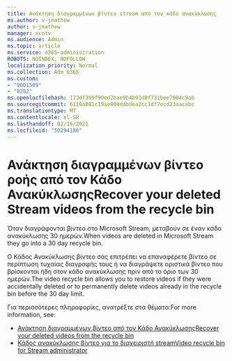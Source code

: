 ```yaml
---
title: Ανάκτηση διαγραμμένων βίντεο stream από τον κάδο ανακύκλωσης
ms.author: v-jmathew
author: v-jmathew
manager: scotv
ms.audience: Admin
ms.topic: article
ms.service: o365-administration
ROBOTS: NOINDEX, NOFOLLOW
localization_priority: Normal
ms.collection: Adm_O365
ms.custom:
- "9001509"
- "8282"
ms.openlocfilehash: 173df399f90ed2bae9b4b91d0f731bee7984c9ab
ms.sourcegitcommit: 6110a081c19ae804ddbdea2cc1df7ecd23aacabc
ms.translationtype: MT
ms.contentlocale: el-GR
ms.lasthandoff: 02/16/2021
ms.locfileid: "50294186"
---
```

# <a name="recover-your-deleted-stream-videos-from-the-recycle-bin"></a><span data-ttu-id="683d7-102">Ανάκτηση διαγραμμένων βίντεο ροής από τον Κάδο Ανακύκλωσης</span><span class="sxs-lookup"><span data-stu-id="683d7-102">Recover your deleted Stream videos from the recycle bin</span></span>

<span data-ttu-id="683d7-103">Όταν διαγράφονται βίντεο στο Microsoft Stream, μεταβούν σε έναν κάδο ανακύκλωσης 30 ημερών.</span><span class="sxs-lookup"><span data-stu-id="683d7-103">When videos are deleted in Microsoft Stream they go into a 30 day recycle bin.</span></span>

<span data-ttu-id="683d7-104">Ο Κάδος Ανακύκλωσης βίντεο σάς επιτρέπει να επαναφέρετε βίντεο σε περίπτωση τυχαίας διαγραφής τους ή να διαγράψετε οριστικά βίντεο που βρίσκονται ήδη στον κάδο ανακύκλωσης πριν από το όριο των 30 ημερών.</span><span class="sxs-lookup"><span data-stu-id="683d7-104">The video recycle bin allows you to restore videos if they were accidentally deleted or to permanently delete videos already in the recycle bin before the 30 day limit.</span></span>

<span data-ttu-id="683d7-105">Για περισσότερες πληροφορίες, ανατρέξτε στα θέματα:</span><span class="sxs-lookup"><span data-stu-id="683d7-105">For more information, see:</span></span>

- [<span data-ttu-id="683d7-106">Ανάκτηση διαγραμμένων βίντεο από τον Κάδο Ανακύκλωσης</span><span class="sxs-lookup"><span data-stu-id="683d7-106">Recover your deleted videos from the recycle bin</span></span>](https://docs.microsoft.com/stream/portal-my-recycle-bin)
- [<span data-ttu-id="683d7-107">Κάδος ανακύκλωσης βίντεο για το διαχειριστή stream</span><span class="sxs-lookup"><span data-stu-id="683d7-107">Video recycle bin for Stream administrator</span></span>](https://docs.microsoft.com/stream/admin-recycle-bin)
